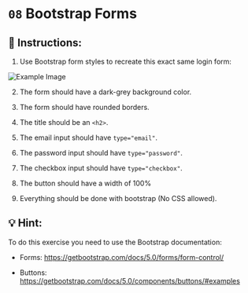 # `08` Bootstrap Forms

## 📝 Instructions:

1. Use Bootstrap form styles to recreate this exact same login form:

![Example Image](../../.learn/assets/08-bootstrap-forms-result.png?raw=true)

2. The form should have a dark-grey background color.

3. The form should have rounded borders.

4. The title should be an `<h2>`.

5. The email input should have `type="email"`.

6. The password input should have `type="password"`.

7. The checkbox input should have `type="checkbox"`.

8. The button should have a width of 100%

9. Everything should be done with bootstrap (No CSS allowed).

## 💡 Hint:

To do this exercise you need to use the Bootstrap documentation:

- Forms: https://getbootstrap.com/docs/5.0/forms/form-control/

- Buttons: https://getbootstrap.com/docs/5.0/components/buttons/#examples
